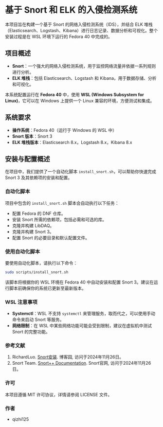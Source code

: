 # 基于 Snort 和 ELK 的入侵检测系统

本项目旨在构建一个基于 Snort 的网络入侵检测系统（IDS），并结合 ELK 堆栈（Elasticsearch、Logstash、Kibana）进行日志记录、数据分析和可视化。整个安装过程是在 WSL 环境下运行的 Fedora 40 中完成的。

## 项目概述

- **Snort**：一个强大的网络入侵检测系统，用于监控网络流量并依据一系列规则进行分析。
- **ELK 堆栈**：包括 Elasticsearch、Logstash 和 Kibana，用于数据存储、分析和可视化。

本系统配置运行在 **Fedora 40** 中，使用 **WSL (Windows Subsystem for Linux)**，它可以在 Windows 上提供一个 Linux 兼容的环境，方便测试和集成。

## 系统要求

- **操作系统**：Fedora 40（运行于 Windows 的 WSL 中）
- **Snort 版本**：Snort 3
- **ELK 堆栈版本**：Elasticsearch 8.x，Logstash 8.x，Kibana 8.x

## 安装与配置概述

在项目中，我们提供了一个自动化脚本 `install_snort.sh`，可以帮助你快速完成 Snort 3 及其依赖项的安装和配置。

### 自动化脚本

项目中包含的 `install_snort.sh` 脚本会自动执行以下任务：
- 配置 Fedora 的 DNF 仓库。
- 安装 Snort 所需的依赖项，包括必需和可选的库。
- 克隆并构建 LibDAQ。
- 克隆并构建 Snort 3。
- 配置 Snort 的必要目录和默认配置文件。

### 使用自动化脚本

要使用自动化脚本，请执行以下命令：

```bash
sudo scripts/install_snort.sh
```

该脚本将根据你的 WSL 环境在 Fedora 40 中自动安装和配置 Snort 3。建议在运行脚本前确保你的系统已更新至最新版本。

### WSL 注意事项

- **Systemctl**：WSL 不支持 `systemctl` 来管理服务，取而代之，可以使用手动命令来启动 Snort 等服务。
- **网络限制**：在 WSL 中某些网络功能可能会受到限制，建议在虚拟机中测试 Snort 的完整功能。

### 参考文献

1. RichardLuo. [Snort安装](https://www.cnblogs.com/RichardLuo/p/Snort_Install.html). 博客园, 访问于2024年11月26日。
2. Snort Team. [Snort++ Documentation](https://snort.org/documents). Snort官网, 访问于2024年11月26日。

### 许可

本项目遵循 MIT 许可协议，详情请参阅 LICENSE 文件。

### 作者

- qizhi125
